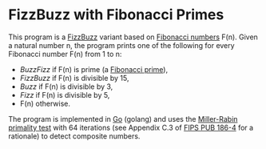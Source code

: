 # FizzBuzz with Fibonacci Primes

This program is a [FizzBuzz][fizzbuzz] variant based on [Fibonacci
numbers][fibonacci-number] F(n). Given a natural number n, the program prints
one of the following for every Fibonacci number F(n) from 1 to n:
* *BuzzFizz* if F(n) is prime (a [Fibonacci prime][fibonacci-prime]),
* *FizzBuzz* if F(n) is divisible by 15,
* *Buzz* if F(n) is divisible by 3,
* *Fizz* if F(n) is divisible by 5,
* F(n) otherwise.

The program is implemented in [Go][golang] (golang) and uses the [Miller-Rabin
primality test][miller-rabin] with 64 iterations (see Appendix C.3 of [FIPS PUB
186-4][fips186-4] for a rationale) to detect composite numbers.

[fibonacci-number]: <https://en.wikipedia.org/wiki/Fibonacci_number>
[fibonacci-prime]: <https://en.wikipedia.org/wiki/Fibonacci_prime>
[fips186-4]: <http://nvlpubs.nist.gov/nistpubs/FIPS/NIST.FIPS.186-4.pdf>
[fizzbuzz]: <https://www.rosettacode.org/wiki/FizzBuzz>
[golang]:   <https://golang.org/>
[miller-rabin]: <https://en.wikipedia.org/wiki/Miller%E2%80%93Rabin_primality_test>
